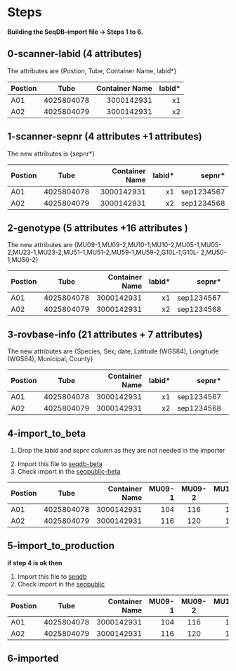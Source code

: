 # Steps
**Building the SeqDB-import file -> Steps 1 to 6.**

## 0-scanner-labid (4 attributes)

The attributes are {Postion, Tube, Container Name, labid*} <p>



| Postion       | Tube           | Container Name   | labid*|
| ------------- |:-------------:| -----:|-----:|
| A01     | 4025804078 | 3000142931 | x1 | 
| A02     | 4025804079 | 3000142931 | x2 | 


## 1-scanner-sepnr (4 attributes +1 attributes)
 
The new attributes is  {sepnr*} <p>


| Postion       | Tube           | Container Name   | labid*| sepnr*|
| ------------- |:-------------:| -----:|-----:|-----:|
| A01     | 4025804078 | 3000142931 | x1 | sep1234567 |
| A02     | 4025804079 | 3000142931 | x2 | sep1234568 | 



## 2-genotype (5 attributes +16 attributes )

The new attributes are {MU09-1,MU09-2,MU10-1,MU10-2,MU05-1,MU05-2,MU23-1,MU23-2,MU51-1,MU51-2,MU59-1,MU59-2,G10L-1,G10L- 2,MU50-1,MU50-2} <p>



| Postion       | Tube           | Container Name   | labid*| sepnr*| MU09-1       |  MU09-2            | MU10-1   | MU10-2  | MU05-1   | MU05-2  | MU23-1 | MU23-2 | MU51-1   | MU51-2  | MU59-1 | MU59-2  |
| ------------- |:-------------:| -----:|-----:|-----:| ------------- |:-------------:| -----:|-----:| -----:   | -----: | -----:      |  -----:| -----:  | -----: | -----: | -----: |
| A01     | 4025804078 | 3000142931 | x1 | sep1234567 | 104 | 116 | 135 | 151 | 125   | 125  |0  |  0 | 0   | 0 | 0 | 0 |
| A02     | 4025804079 | 3000142931 | x2 | sep1234568 | 116 | 120 | 151 | 151 | 127   | 127  |0  |  0 | 0   | 0 | 0 | 0 |


## 3-rovbase-info (21 attributes + 7 attributes)

The new attributes are {Species, Sex, date, Latitude (WGS84), Longitude (WGS84), Municipal, County}<p>


| Postion       | Tube           | Container Name   | labid*| sepnr*| MU09-1       |  MU09-2            | MU10-1   | MU10-2  | MU05-1   | MU05-2  | MU23-1 | MU23-2 | MU51-1   | MU51-2  | MU59-1 | MU59-2  |
| ------------- |:-------------:| -----:|-----:|-----:| ------------- |:-------------:| -----:|-----:| -----:   | -----: | -----:      |  -----:| -----:  | -----: | -----: | -----: |
| A01     | 4025804078 | 3000142931 | x1 | sep1234567 | 104 | 116 | 135 | 151 | 125   | 125  |0  |  0 | 0   | 0 | 0 | 0 |
| A02     | 4025804079 | 3000142931 | x2 | sep1234568 | 116 | 120 | 151 | 151 | 127   | 127  |0  |  0 | 0   | 0 | 0 | 0 |


## 4-import_to_beta

1. Drop the labid and sepnr column as they are not needed in the importer<p>
2. Import this file to [seqdb-beta](https://seqdb-beta.dina-web.net/)
3. Check import in the [seqpublic-beta](https://seqpublic-beta.dina-web.net/)





| Postion       | Tube           | Container Name   |  MU09-1       |  MU09-2            | MU10-1   | MU10-2  | MU05-1   | MU05-2  | MU23-1 | MU23-2 | MU51-1   | MU51-2  | MU59-1 | MU59-2  |
| ------------- |:-------------:| -----:|-----:| :-------------:| -----:|-----:| -----:   | -----: | -----:      |  -----:| -----:  | -----: | -----: | -----: |
| A01     | 4025804078 | 3000142931 | 104 | 116 | 135 | 151 | 125   | 125  |0  |  0 | 0   | 0 | 0 | 0 |
| A02     | 4025804079 | 3000142931 | 116 | 120 | 151 | 151 | 127   | 127  |0  |  0 | 0   | 0 | 0 | 0 |


## 5-import_to_production

**if step 4 is ok then**
1. Import this file to [seqdb](https://seqdb.nrm.se)
2. Check import in the [seqpublic](https://seqpublic.nrm.se/) 




| Postion       | Tube           | Container Name   |  MU09-1       |  MU09-2            | MU10-1   | MU10-2  | MU05-1   | MU05-2  | MU23-1 | MU23-2 | MU51-1   | MU51-2  | MU59-1 | MU59-2  |
| ------------- |:-------------:| -----:|-----:| :-------------:| -----:|-----:| -----:   | -----: | -----:      |  -----:| -----:  | -----: | -----: | -----: |
| A01     | 4025804078 | 3000142931 | 104 | 116 | 135 | 151 | 125   | 125  |0  |  0 | 0   | 0 | 0 | 0 |
| A02     | 4025804079 | 3000142931 | 116 | 120 | 151 | 151 | 127   | 127  |0  |  0 | 0   | 0 | 0 | 0 |


## 6-imported



